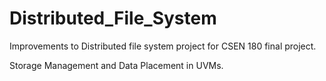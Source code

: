 # Distributed_File_System
Improvements to Distributed file system project for CSEN 180 final project. 

Storage Management and Data Placement in UVMs.
